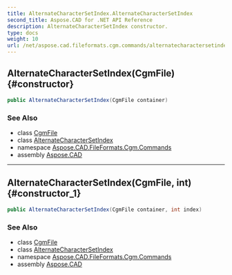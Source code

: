 ```yaml
---
title: AlternateCharacterSetIndex.AlternateCharacterSetIndex
second_title: Aspose.CAD for .NET API Reference
description: AlternateCharacterSetIndex constructor. 
type: docs
weight: 10
url: /net/aspose.cad.fileformats.cgm.commands/alternatecharactersetindex/alternatecharactersetindex/
---
```

## AlternateCharacterSetIndex(CgmFile) {#constructor}

```csharp
public AlternateCharacterSetIndex(CgmFile container)
```

### See Also

* class [CgmFile](../../../aspose.cad.fileformats.cgm/cgmfile/)
* class [AlternateCharacterSetIndex](../)
* namespace [Aspose.CAD.FileFormats.Cgm.Commands](../../alternatecharactersetindex/)
* assembly [Aspose.CAD](../../../)

---

## AlternateCharacterSetIndex(CgmFile, int) {#constructor_1}

```csharp
public AlternateCharacterSetIndex(CgmFile container, int index)
```

### See Also

* class [CgmFile](../../../aspose.cad.fileformats.cgm/cgmfile/)
* class [AlternateCharacterSetIndex](../)
* namespace [Aspose.CAD.FileFormats.Cgm.Commands](../../alternatecharactersetindex/)
* assembly [Aspose.CAD](../../../)


